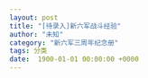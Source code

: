 ```yaml
---
layout: post
title: "[待录入]新六军战斗经验"
author: "未知"
category: "新六军三周年纪念册"
tags: 分类
date:  1900-01-01 00:00:00 +0000
---
```

